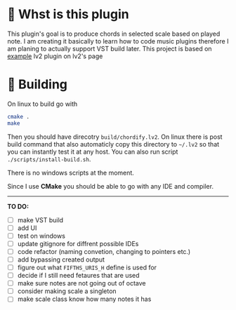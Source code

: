 # 🎼 Whst is this plugin

This plugin's goal is to produce chords in selected scale based on played note. I am creating it basically to learn how to code music plugins therefore I am planing to actually support VST build later. This project is based on [example](https://lv2plug.in/book/#_fifths) lv2 plugin on lv2's page

# 🔨 Building

On linux to build go with

```sh
cmake .
make
```

Then you should have direcotry `build/chordify.lv2`. On linux there is post build command that also automaticly copy this directory to `~/.lv2` so that you can instantly test it at any host. You can also run script `./scripts/install-build.sh`.

There is no windows scripts at the moment.

Since I use **CMake** you should be able to go with any IDE and compiler.

---

**TO DO:**

-   [ ] make VST build
-   [ ] add UI
-   [ ] test on windows
-   [ ] update gitignore for diffrent possible IDEs
-   [ ] code refactor (naming convetion, changing to pointers etc.)
-   [ ] add bypassing created output
-   [ ] figure out what `FIFTHS_URIS_H` define is used for
-   [ ] decide if I still need fetaures that are used
-   [ ] make sure notes are not going out of octave
-   [ ] consider making scale a singleton
-   [ ] make scale class know how many notes it has
